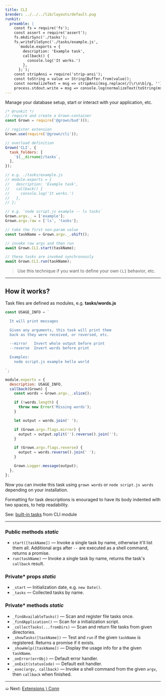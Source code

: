 ```yaml
---
title: CLI
$render: ../../../lib/layouts/default.pug
runkit:
  preamble: |
    const fs = require('fs');
    const assert = require('assert');
    fs.mkdirSync('./tasks');
    fs.writeFileSync('./tasks/example.js',
      `module.exports = {
        description: 'Example task',
        callback() {
          console.log('It works.')
        },
      };`);
    const stripAnsi = require('strip-ansi');
    const toString = value => String(Buffer.from(value));
    const normalizeText = msg => stripAnsi(msg.replace(/[\r\n\b]/g, ''));
    process.stdout.write = msg => console.log(normalizeText(toString(msg)));
---
```


Manage your database setup, start or interact with your application, etc.

```js
/* @runkit */
// require and create a Grown-container
const Grown = require('@grown/bud')();

// register extension
Grown.use(require('@grown/cli'));

// overload definition
Grown('CLI', {
  task_folders: [
    `${__dirname}/tasks`,
  ],
});

// e.g. ./tasks/example.js
// module.exports = {
//   description: 'Example task',
//   callback() {
//     console.log('It works.')
//   },
// };

// e.g. `node script.js example -- ls tasks`
Grown.argv._ = ['example'];
Grown.argv.raw = ['ls', 'tasks'];

// take the first non-param value
const taskName = Grown.argv._.shift();

// invoke raw args and then run
await Grown.CLI.start(taskName);

// these tasks are invoked synchronously
await Grown.CLI.run(taskName);
```

> Use this technique if you want to define your own `CLI` behavior, etc.

---

## How it works?

Task files are defined as modules, e.g. **tasks/words.js**

```js
const USAGE_INFO = `

  It will print messages

  Given any arguments, this task will print them
  back as they were received, or reversed, etc.

  --mirror   Invert whole output before print
  --reverse  Invert words before print

  Examples:
    node script.js example hello world

`;

module.exports = {
  description: USAGE_INFO,
  callback(Grown) {
    const words = Grown.argv._.slice();

    if (!words.length) {
      throw new Error('Missing words');
    }

    let output = words.join(' ');

    if (Grown.argv.flags.mirror) {
      output = output.split('').reverse().join('');
    }

    if (Grown.argv.flags.reverse) {
      output = words.reverse().join(' ');
    }

    Grown.Logger.message(output);
  },
};
```

Now you can invoke this task using `grown words` or `node script.js words` depending on your installation.

Formatting for task descriptions is enouraged to have its body indented with two spaces, to help readability.

See: [built-in tasks](https://github.com/pateketrueke/grown/tree/master/packages/cli/bin/tasks) from CLI module

---

### Public methods <var>static</var>

- `start([taskName])` &mdash; Invoke a single task by name, otherwise it'll list them all.
  Additional args after `--` are executed as a shell command, returns a promise.
- `run(taskName)` &mdash; Invoke a single task by name, returns the task's `callback` result.

### Private* props <var>static</var>

- `_start` &mdash; Initialization date, e.g. `new Date()`.
- `_tasks` &mdash; Collected tasks by name.

### Private* methods <var>static</var>

- `_findAvailableTasks()` &mdash; Scan and register file tasks once.
- `_findApplication()` &mdash; Scan for a initialization script.
- `_collectTasks(...fromDirs)` &mdash; Scan and return file tasks from given directories.
- `_showTasks([taskName])` &mdash; Test and `run` if the given `taskName` is registered. Returns a promise if it exists.
- `_showHelp([taskName])` &mdash; Display the usage info for a the given `taskName`.
- `_onError(errObj)` &mdash; Default error handler.
- `_onExit(statusCode)` &mdash; Default exit handler.
- `_exec(argv, callback)` &mdash; Invoke a shell command from the given `argv`, then `callback` when finished.

---

➯ Next: [Extensions &rangle; Conn](./docs/extensions/conn)
